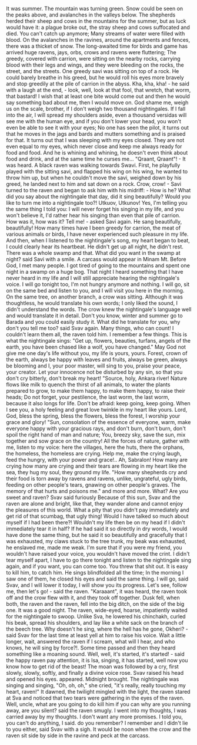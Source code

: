 It was summer. 
The mountain was turning green. 
Snow could be seen on the peaks above, and avalanches in the valleys below.
The shepherds herded their sheep and cows in the mountains for the summer, but as luck would have it: a plague broke out, the stray sheep and cows suffocated and died. 
You can't catch up anymore; Many streams of water were filled with blood. 
On the avalanches in the ravines, around the apartments and fences, there was a thicket of snow. 
The long-awaited time for birds and game has arrived
huge ravens, jays, orbs, crows and ravens were fluttering; The greedy, covered with carrion, were sitting on the nearby rocks, carrying blood with their legs and wings, and they were bleeding on the rocks, the street, and the streets.
One greedy savi was sitting on top of a rock. 
He could barely breathe in his greed, but he would roll his eyes more bravely and stop greedily at the pile of carrion in the abyss.
Kha, kha, kha! - he said with a laugh at the end, - look, well, look at that fool, that wretch, that worm, that bastard! 
I wish that at least one bite would come out and then he would say something bad about me, then I would move on. 
God shame me, weigh us on the scale, brother, if I don't weigh two thousand nightingales. 
If I fall into the air, I will spread my shoulders aside, even a thousand versidas will see me with the human eye, and if you don't lower your head, you won't even be able to see it with your eyes;
No one has seen the pilot, it turns out that he moves in the jags and bards and mutters something and is praised for that. 
It turns out that I was sleeping with my eyes closed. 
They are not even equal to my eyes, which never close and keep me always ready for food and food. 
And he is whining and whining, he doesn't even think about food and drink, and at the same time he curses me...
"Qraant, Qraant"! - It was heard. A black raven was walking towards Swavi. 
First, he playfully played with the sitting savi, and flapped his wing on his wing, he wanted to throw him up, but when he couldn't move the savi, weighed down by his greed, he landed next to him and sat down on a rock.
Crow, crow! - Savi turned to the raven and began to ask him with his midriff: - How is he? What did you say about the nightingale that day, did it sing beautifully? 
Would you like to turn me into a nightingale too?! 
Utkuov, Utkunov!
Yes, I'm telling you the same thing I told you: I will never forget his singing in my life, and you won't believe it, I'd rather hear his singing than even that pile of carrion.
How was it, how was it? Tell me! - asked Savi again.
He sang beautifully, beautifully! 
How many times have I been greedy for carrion, the meat of various animals or birds, I have never experienced such pleasure in my life.
And then, when I listened to the nightingale's song, my heart began to beat, I could clearly hear its heartbeat. He didn't get up all night, he didn't rest. 
There was a whole swamp and that.
What did you want in the swamp at night? said Savi with a smile.
A carcass would appear in Minam Mt. 
Before God, I met many people. 
I got tired of going to the mountains and spent one night in a swamp on a huge bog. 
That night I heard something that I have never heard in my life and I will still appreciate hearing the nightingale's voice. 
I will go tonight too, I'm not hungry anymore and nothing. 
I will go, sit on the same bed and listen to you, and I will visit you here in the morning. 
On the same tree, on another branch, a crow was sitting. 
Although it was thoughtless, he would translate his own words; 
I only liked the sound, I didn't understand the words. 
The crow knew the nightingale's language well and would translate it in detail. 
Don't you know, winter and summer go to Barada and you could easily study it.
What did he translate for you, why don't you tell me too? said Svav again.
Many things, who can count! I couldn't learn them all, the raven told him.
I remember a few things. 
This is what the nightingale sings: "Get up, flowers, beauties, turfans, angels of the earth, you have been chased like a wolf, you have changed." 
May God not give me one day's life without you, my life is yours, yours. 
Forest, crown of the earth, always be happy with leaves and fruits, always be green, always be blooming and I, your poor master, will sing to you, praise your peace, your creator. 
Let your innocence not be disturbed by any sin, so that you don't cry bitterly, don't break my heart!
"Source, holy, Ankara river! 
Nature flows like milk to quench the thirst of all animals, to water the plants prepared to grow, to make them happy, to make them happy, to raise their heads; 
Do not forget, your pestilence, the last worm, the last worm, because it also longs for life. 
Don't be afraid: keep going, keep going. 
When I see you, a holy feeling and great love twinkle in my heart like yours. 
Lord, God, bless the spring, bless the flowers, bless the forest, I worship your grace and glory!
"Sun, consolation of the essence of everyone, warm, make everyone happy with your gracious rays, and don't burn, don't burn, don't spoil the right hand of man and nature; You, breezy sky, save the sun, mix together and sow grace on the country! 
All the forces of nature, gather with me, listen to my voice: here the villages, here the huts, there the orphans, the homeless, the homeless are crying. 
Help me, make the crying laugh, feed the hungry, with your power and grace!.. 
Ah, Sabralon! 
How many are crying
how many are crying
and their tears are flowing in my heart like the sea, they hug my soul, they ground my life.
"How many shepherds cry 
and their food is torn away by ravens and ravens, unlike, ungrateful, ugly birds, feeding on other people's tears, gnawing on other people's graves. 
The memory of that hurts and poisons me." 
and more and more.
What? Are you sweet and raven? Svav said furiously
Because of this sun, Svav and the raven are alone and bright, like that, they wander alone and cannot enjoy the pleasures of this world. 
What a pity that you didn't pay immediately and get rid of that scumbag, that ugly thing!
Would I have talked so much about myself if I had been there?! 
Wouldn't my life then be on my head if I didn't immediately tear it in half?
If he had said it so directly in dry words, I would have done the same thing, but he said it so beautifully and gracefully that I was exhausted, my claws stuck to the tree trunk, my beak was exhausted, he enslaved me, made me weak. 
I'm sure that if you were my friend, you wouldn't have raised your voice, you wouldn't have moved the crint. 
I didn't tear myself apart, I have to go there tonight and listen to the nightingale sing again, and if you want, you can come too. 
You threw that shit out. 
It is easy to kill him, to catch him. He sings blindfolded all the time; In the morning I saw one of them, he closed his eyes and said the same thing.
I will go, said Svav, and I will lower it today, I will show you its progress.
Let's see, follow me, then let's go! - said the raven. 
"Karaaant", it was heard, the raven took off
and the crow flew with it, and they took off together.
Dusk fell, when both, the raven and the raven, fell into the big ditch, on the side of the big one.
It was a good night. 
The raven, wide-eyed, hoarse, impatiently waited for the nightingale to swoop. 
Unlike Sva, he lowered his chinchakh, curled his beak, spread his shoulders, and lay like a white sack on the branch of the beech tree.
Why doesn't he sing, where the hell has he gone, Okheri? - said Svav for the last time
at least yell at him to raise his voice.
Wait a little longer, wait, answered the raven 
if I scream, what will I hear, and who knows, he will sing by force?!.
Some time passed and then they heard something like a moaning sound.
Well, well, it's started, it's started! - said the happy raven
pay attention, it is Isa, singing, it has started, well now you know how to get rid of the beast!
The moan was followed by a cry, first slowly, slowly, softly, and finally a divine voice rose.
Svav raised his head and opened his eyes. 
appeared. 
Midnight brought. 
The nightingale was singing and singing, "Oh, oh, oh," she cried, "it's really, really touching my heart, raven!"
It dawned, the twilight mingled with the light, the raven stared at Sva and noticed that two tears were gathering in the eyes of the raven.
Well, uncle, what are you going to do
kill him if you can
why are you running away, are you silent? said the raven smugly.
I went into my thoughts, I was carried away by my thoughts. 
I don't want any more promises.
I told you, you can't do anything, I said.
do you remember?
I remember and I didn't lie to you either, said Svav with a sigh.
It would be noon when the crow and the raven sit side by side in the ravine and peck at the carcass.